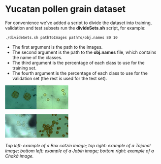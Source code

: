 # Yucatan pollen grain dataset

For convenience we've added a script to divide the dataset into training, validation and test subsets run the **divideSets.sh** script, for example:

```sh
./divideSets.sh pathToImages pathTo/obj.names 80 10
```

- The first argument is the path to the images.
- The second argument is the path to the **obj.names** file, which contains the name of the classes.
- The third argument is the percentage of each class to use for the training set.
- The fourth argument is the percentage of each class to use for the validation set (the rest is used for the test set).

<img src="polen_remarked_3/img/Boxcatzin_006.jpg" alt="0." style="zoom:10%;" /><img src="polen_remarked_3/img/Tajonal_006.jpg" alt="a" style="zoom:10%;" />

<img src="polen_remarked_3/img/Jabin_006.jpg" style="zoom:10%;" /><img src="polen_remarked_3/img/Chaka_006.jpg" style="zoom:10%;" />

*Top left: example of a Box catzín image; top right: example of a Tajonal image; bottom left: example of a Jabín image; bottom right: example of a Chaká image.*
